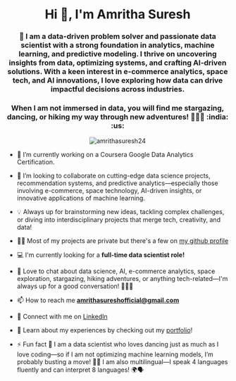 <h1 align="center">Hi 👋, I'm Amritha Suresh</h1>
<h3 align="center">🚀 I am a data-driven problem solver and passionate data scientist with a strong foundation in analytics, machine learning, and predictive modeling. I thrive on uncovering insights from data, optimizing systems, and crafting AI-driven solutions. With a keen interest in e-commerce analytics, space tech, and AI innovations, I love exploring how data can drive impactful decisions across industries.</h3> 
<h3 align="center"> When I am not immersed in data, you will find me stargazing, dancing, or hiking my way through new adventures! 🌌💃🌿 :india: :us:</h3>

<p align="center"> <img src="https://komarev.com/ghpvc/?username=amrithasuresh24&label=Profile%20Views&color=blueviolet&style=for-the-badge" alt="amrithasuresh24" /> </p>

- 🌱 I’m currently working on a Coursera Google Data Analytics Certification. 

- 👯 I’m looking to collaborate on cutting-edge data science projects, recommendation systems, and predictive analytics—especially those involving e-commerce, space technology, AI-driven insights, or innovative applications of machine learning.
- 💡 Always up for brainstorming new ideas, tackling complex challenges, or diving into interdisciplinary projects that merge tech, creativity, and data!  

- 👨‍💻 Most of my projects are private but there's a few on [my github profile](https://github.com/amrithasuresh24)

- 💻 I'm currently looking for a **full-time data scientist role!**

- 💬 Love to chat about data science, AI, e-commerce analytics, space exploration, stargazing, hiking adventures, or anything tech-related—I'm always up for a good conversation! 🚀✨🌿

- 📫 How to reach me **amrithasureshofficial@gmail.com**
- 🔗 Connect with me on [LinkedIn](https://www.linkedin.com/in/amrithasuresh/)

- 📄 Learn about my experiences by checking out my [portfolio](https://amrithasureshoffic.wixsite.com/amrithasuresh)!

- ⚡ Fun fact 🎉 I am a data scientist who loves dancing just as much as I love coding—so if I am not optimizing machine learning models, I’m probably busting a move! 💃✨ I am also multilingual—I speak 4 languages fluently and can interpret 8 languages! 🌍🗣️

